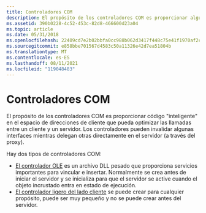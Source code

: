 ```yaml
---
title: Controladores COM
description: El propósito de los controladores COM es proporcionar algunos \ 0034;smart \ 0034; código en el espacio de direcciones de cliente que puede optimizar las llamadas entre un cliente y un servidor. Los controladores pueden invalidar algunas interfaces mientras delegan otras directamente en el servidor (a través del proxy).
ms.assetid: 390b0228-4c52-453c-82d8-466600d23a04
ms.topic: article
ms.date: 05/31/2018
ms.openlocfilehash: 22409cd7e2b02bbfa0cc988b062d3417f448c75e41f1970af2cb3ddf5c0ffb6b
ms.sourcegitcommit: e858bbe701567d4583c50a11326e42d7ea51804b
ms.translationtype: MT
ms.contentlocale: es-ES
ms.lasthandoff: 08/11/2021
ms.locfileid: "119048483"
---
```

# <a name="com-handlers"></a>Controladores COM

El propósito de los controladores COM es proporcionar código "inteligente" en el espacio de direcciones de cliente que pueda optimizar las llamadas entre un cliente y un servidor. Los controladores pueden invalidar algunas interfaces mientras delegan otras directamente en el servidor (a través del proxy).

Hay dos tipos de controladores COM:

-   [El controlador OLE](the-ole-handler.md) es un archivo DLL pesado que proporciona servicios importantes para vincular e insertar. Normalmente se crea antes de iniciar el servidor y se inicializa para que el servidor se active cuando el objeto incrustado entra en estado de ejecución.
-   [El controlador ligero del lado cliente](the-lightweight-client-side-handler.md) se puede crear para cualquier propósito, puede ser muy pequeño y no se puede crear antes del servidor.

 

 




